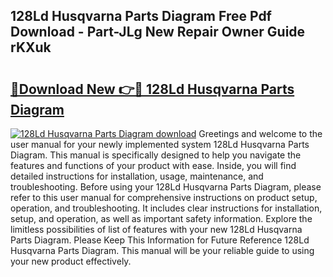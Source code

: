 ## 128Ld Husqvarna Parts Diagram Free Pdf Download - Part-JLg New Repair Owner Guide rKXuk

# <h2><a href="http://dfqtkcn.blite.top/?on=128Ld+Husqvarna+Parts+Diagram">🔗Download New 👉🔴 128Ld Husqvarna Parts Diagram</a></h2>

[![128Ld Husqvarna Parts Diagram download](https://i.imgur.com/lujVjoI.png)](http://dfqtkcn.blite.top/?on=128Ld+Husqvarna+Parts+Diagram)
Greetings and welcome to the user manual for your newly implemented system 128Ld Husqvarna Parts Diagram. This manual is specifically designed to help you navigate the features and functions of your product with ease. Inside, you will find detailed instructions for installation, usage, maintenance, and troubleshooting. Before using your 128Ld Husqvarna Parts Diagram, please refer to this user manual for comprehensive instructions on product setup, operation, and troubleshooting. It includes clear instructions for installation, setup, and operation, as well as important safety information. Explore the limitless possibilities of list of features with your new 128Ld Husqvarna Parts Diagram. Please Keep This Information for Future Reference 128Ld Husqvarna Parts Diagram. This manual will be your reliable guide to using your new product effectively.
